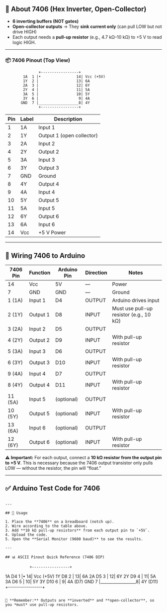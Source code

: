 ## 🧰 About 7406 (Hex Inverter, Open-Collector)

* **6 inverting buffers (NOT gates)**
* **Open-collector outputs** → They **sink current only** (can pull LOW but not drive HIGH)
* Each output needs a **pull-up resistor** (e.g., 4.7 kΩ–10 kΩ) to +5 V to read logic HIGH.

---

### 📦 7406 Pinout (Top View)

```
               +-----------------+
        1A  1 |•                14| Vcc (+5V)
        1Y  2 |                 13| 6A
        2A  3 |                 12| 6Y
        2Y  4 |                 11| 5A
        3A  5 |                 10| 5Y
        3Y  6 |                  9| 4A
       GND  7 |__________________8| 4Y
               +-----------------+
```

| Pin | Label | Description               |
| --- | ----- | ------------------------- |
| 1   | 1A    | Input 1                   |
| 2   | 1Y    | Output 1 (open collector) |
| 3   | 2A    | Input 2                   |
| 4   | 2Y    | Output 2                  |
| 5   | 3A    | Input 3                   |
| 6   | 3Y    | Output 3                  |
| 7   | GND   | Ground                    |
| 8   | 4Y    | Output 4                  |
| 9   | 4A    | Input 4                   |
| 10  | 5Y    | Output 5                  |
| 11  | 5A    | Input 5                   |
| 12  | 6Y    | Output 6                  |
| 13  | 6A    | Input 6                   |
| 14  | Vcc   | +5 V Power                |

---

## 🔌 Wiring 7406 to Arduino

| 7406 Pin | Function | Arduino Pin | Direction | Notes                                   |
| -------- | -------- | ----------- | --------- | --------------------------------------- |
| 14       | Vcc      | 5V          | —         | Power                                   |
| 7        | GND      | GND         | —         | Ground                                  |
| 1 (1A)   | Input 1  | D4          | OUTPUT    | Arduino drives input                    |
| 2 (1Y)   | Output 1 | D8          | INPUT     | Must use pull-up resistor (e.g., 10 kΩ) |
| 3 (2A)   | Input 2  | D5          | OUTPUT    |                                         |
| 4 (2Y)   | Output 2 | D9          | INPUT     | With pull-up resistor                   |
| 5 (3A)   | Input 3  | D6          | OUTPUT    |                                         |
| 6 (3Y)   | Output 3 | D10         | INPUT     | With pull-up resistor                   |
| 9 (4A)   | Input 4  | D7          | OUTPUT    |                                         |
| 8 (4Y)   | Output 4 | D11         | INPUT     | With pull-up resistor                   |
| 11 (5A)  | Input 5  | (optional)  | OUTPUT    |                                         |
| 10 (5Y)  | Output 5 | (optional)  | INPUT     | With pull-up resistor                   |
| 13 (6A)  | Input 6  | (optional)  | OUTPUT    |                                         |
| 12 (6Y)  | Output 6 | (optional)  | INPUT     | With pull-up resistor                   |

⚠️ **Important:** For each output, connect a **10 kΩ resistor from the output pin to +5 V**.
This is necessary because the 7406 output transistor only pulls LOW — without the resistor, the pin will “float.”

---

## ✅ Arduino Test Code for 7406

```

---

## 🧪 Usage

1. Place the **7406** on a breadboard (notch up).
2. Wire according to the table above.
3. Add **10 kΩ pull-up resistors** from each output pin to `+5V`.
4. Upload the code.
5. Open the **Serial Monitor (9600 baud)** to see the results.

---

## 📊 ASCII Pinout Quick Reference (7406 DIP)

```
               +-----------------+
  1A   D4  1 |•                14| Vcc (+5V)
  1Y   D8  2 |                 13| 6A
  2A   D5  3 |                 12| 6Y
  2Y   D9  4 |                 11| 5A
  3A   D6  5 |                 10| 5Y
  3Y  D10  6 |                  9| 4A (D7)
  GND       7 |__________________8| 4Y (D11)
               +-----------------+
```

📌 **Remember:** Outputs are **inverted** and **open-collector**, so you *must* use pull-up resistors.

